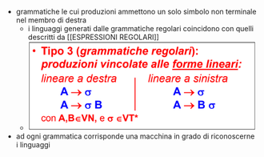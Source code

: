 - grammatiche le cui  produzioni ammettono un solo simbolo non terminale nel membro di destra
	- i linguaggi generati dalle grammatiche regolari coincidono con quelli descritti da [[ESPRESSIONI REGOLARI]]
	- ![image.png](../assets/image_1680616748986_0.png)
- ad ogni grammatica corrisponde una macchina in grado di riconoscerne i linguaggi
